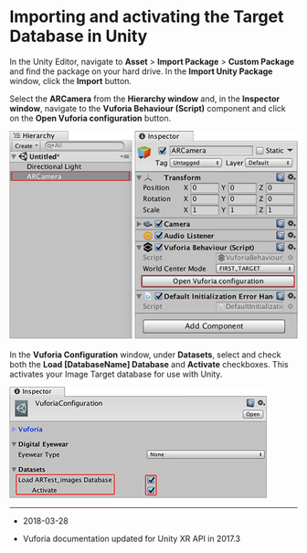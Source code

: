 # Importing and activating the Target Database in Unity

In the Unity Editor, navigate to __Asset__ &gt; __Import Package__ &gt; __Custom Package__ and find the package on your hard drive. In the __Import Unity Package__ window, click the __Import__ button.

Select the __ARCamera__ from the __Hierarchy window__ and, in the __Inspector window__, navigate to the __Vuforia Behaviour (Script)__ component and click on the __Open Vuforia configuration__ button. 

![Accessing Vuforia configuration settings](../uploads/Main/vuforia_config_settings.jpg)

In the __Vuforia Configuration__ window, under __Datasets__, select and check both the __Load [DatabaseName] Database__ and __Activate__ checkboxes. This activates your Image Target database for use with Unity.

![Activating imported Image Target database](../uploads/Main/activate_database.png)

---
* <span class="page-edit">2018-03-28 <!-- include IncludeTextNewPageYesEdit --></span>

* <span class="page-history">Vuforia documentation updated for Unity XR API in 2017.3</span>